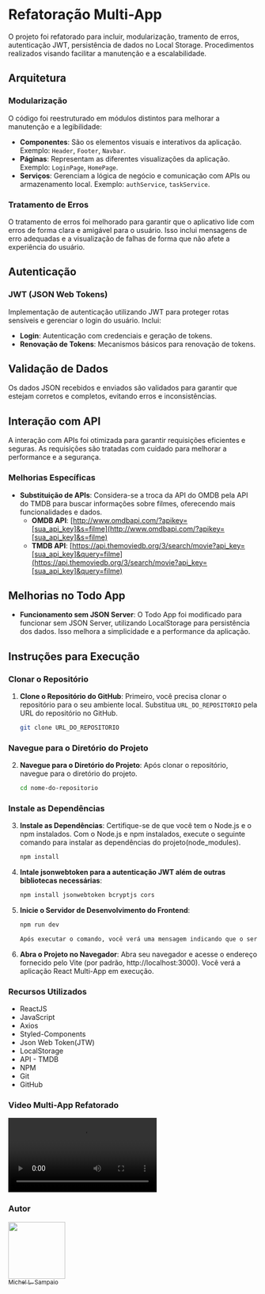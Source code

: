 # Refatoração Multi-App

O projeto foi refatorado para incluir, modularização, tramento de erros, autenticação JWT, persistência de dados no Local Storage. Procedimentos realizados visando facilitar a manutenção e a escalabilidade.

## Arquitetura

### Modularização
O código foi reestruturado em módulos distintos para melhorar a manutenção e a legibilidade:
- **Componentes**: São os elementos visuais e interativos da aplicação. Exemplo: `Header`, `Footer`, `Navbar`.
- **Páginas**: Representam as diferentes visualizações da aplicação. Exemplo: `LoginPage`, `HomePage`.
- **Serviços**: Gerenciam a lógica de negócio e comunicação com APIs ou armazenamento local. Exemplo: `authService`, `taskService`.

### Tratamento de Erros
O tratamento de erros foi melhorado para garantir que o aplicativo lide com erros de forma clara e amigável para o usuário. Isso inclui mensagens de erro adequadas e a visualização de falhas de forma que não afete a experiência do usuário.

## Autenticação

### JWT (JSON Web Tokens)
Implementação de autenticação utilizando JWT para proteger rotas sensíveis e gerenciar o login do usuário. Inclui:
- **Login**: Autenticação com credenciais e geração de tokens.
- **Renovação de Tokens**: Mecanismos básicos para renovação de tokens.

## Validação de Dados
Os dados JSON recebidos e enviados são validados para garantir que estejam corretos e completos, evitando erros e inconsistências.

## Interação com API
A interação com APIs foi otimizada para garantir requisições eficientes e seguras. As requisições são tratadas com cuidado para melhorar a performance e a segurança.

### Melhorias Específicas

- **Substituição de APIs**: Considera-se a troca da API do OMDB pela API do TMDB para buscar informações sobre filmes, oferecendo mais funcionalidades e dados.
  - **OMDB API**: [http://www.omdbapi.com/?apikey=[sua_api_key]&s=filme](http://www.omdbapi.com/?apikey=[sua_api_key]&s=filme)
  - **TMDB API**: [https://api.themoviedb.org/3/search/movie?api_key=[sua_api_key]&query=filme](https://api.themoviedb.org/3/search/movie?api_key=[sua_api_key]&query=filme)
 

## Melhorias no Todo App

- **Funcionamento sem JSON Server**: O Todo App foi modificado para funcionar sem JSON Server, utilizando LocalStorage para persistência dos dados. Isso melhora a simplicidade e a performance da aplicação.

## Instruções para Execução

### Clonar o Repositório

1. **Clone o Repositório do GitHub**:
   Primeiro, você precisa clonar o repositório para o seu ambiente local. Substitua `URL_DO_REPOSITORIO` pela URL do repositório no GitHub.

   ```bash
   git clone URL_DO_REPOSITORIO

### Navegue para o Diretório do Projeto

2. **Navegue para o Diretório do Projeto**:
   Após clonar o repositório, navegue para o diretório do projeto.

   ```bash
   cd nome-do-repositorio

### Instale as Dependências

3. **Instale as Dependências**:
  Certifique-se de que você tem o Node.js e o npm instalados.
  Com o Node.js e npm instalados, execute o seguinte comando para instalar as dependências do projeto(node_modules).

   ```bash
   npm install

4. **Intale jsonwebtoken para a autenticação JWT além de outras bibliotecas necessárias**:

   ```bash
   npm install jsonwebtoken bcryptjs cors

5. **Inicie o Servidor de Desenvolvimento do Frontend**:
   ```bash
   npm run dev 

   Após executar o comando, você verá uma mensagem indicando que o servidor está rodando, geralmente em http://localhost:3000 ou outro endereço configurado.

6. **Abra o Projeto no Navegador**:
Abra seu navegador e acesse o endereço fornecido pelo Vite (por padrão, http://localhost:3000). Você verá a aplicação React Multi-App em execução.

### Recursos Utilizados

- ReactJS
- JavaScript
- Axios
- Styled-Components
- Json Web Token(JTW)
- LocalStorage
- API - TMDB
- NPM
- Git
- GitHub

### Video Multi-App Refatorado
<video src="
https://github.com/user-attachments/assets/8da7371d-7e0e-480c-acd1-16e1cdd24352" controls></video>

### Autor

[<img src="https://avatars.githubusercontent.com/u/125924854?s=400&u=505601333417c0f00a726bb3e1e757dcaa874463&v=4" width=115><br><sub>Michel L. Sampaio</sub>](https://github.com/devlavanere)
